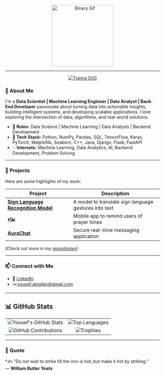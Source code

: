 <p align="center">
  <img src="assets/Duck.gif" alt="Binary Gif" width="200"/>
</p>

---

<p align="center">
  <a href="https://git.io/typing-svg">
    <img src="https://readme-typing-svg.demolab.com?font=Fira+Code&pause=1000&width=435&lines=Hello%2C+there!+%F0%9F%91%8B;This+is+Yousef.+.+.+.;Nice+to+meet+you" alt="Typing SVG"/>
  </a>
</p>

### 🌟 About Me
I'm a **Data Scientist | Machine Learning Engineer | Data Analyst | Back-End Developer** passionate about turning data into actionable insights, building intelligent systems, and developing scalable applications. I love exploring the intersection of data, algorithms, and real-world solutions.

- 🏢 **Roles:** Data Science | Machine Learning | Data Analysis | Backend Development  
- 🔧 **Tech Stack:** Python, NumPy, Pandas, SQL,  TensorFlow, Keras, PyTorch, Matplotlib, Seaborn, C++, Java, Django, Flask, FastAPI  
- 💡 **Interests:** Machine Learning, Data Analytics, AI, Backend Development, Problem Solving  

---

### 🚀 Projects
Here are some highlights of my work:

| Project | Description |
|---------|-------------|
| [**Sign Language Recognition Model**](https://github.com/Yousef10p/ASL-Alphabet-Classifier) | A model to translate sign language gestures into text |
| [**نقاء**](https://yousef10p.github.io/Naqa/) | Mobile app to remind users of prayer times |
| [**AuraChat**](https://github.com/Yousef10p/AuraChat) | Secure real-time messaging application |

*(Check out more in my [repositories](https://github.com/Yousef10p?tab=repositories))*

---

### 📫 Connect with Me
- 🔗 [LinkedIn](https://www.linkedin.com/in/yousef-alogiely-29389b283/)  
- ✉️[yousef.alogiley@gmail.com](mailto:yousef.alogiley@gmail.com)  



---

## 📊 GitHub Stats

<table>
  <tr>
    <td align="center">
      <img src="https://github-readme-stats.vercel.app/api?username=yousef10p&show_icons=true&count_private=true&theme=radical" alt="Yousef's GitHub Stats" />
    </td>
    <td align="center">
      <img src="https://github-readme-stats.vercel.app/api/top-langs/?username=yousef10p&layout=compact&theme=radical" alt="Top Languages" />
    </td>
  </tr>
  <tr>
    <td align="center">
      <!-- Replace streak with contribution graph for reliability -->
      <img src="https://activity-graph.herokuapp.com/graph?username=yousef10p&theme=react-dark&area=true" alt="GitHub Contributions" />
    </td>
    <td align="center">
      <img src="https://github-profile-trophy.vercel.app/?username=yousef10p&theme=radical&row=1&column=3" alt="Trophies" />
    </td>
  </tr>
</table>




---

### 💬 Quote
*✍️ "Do not wait to strike till the iron is hot; but make it hot by striking."  
— **William Butler Yeats**
